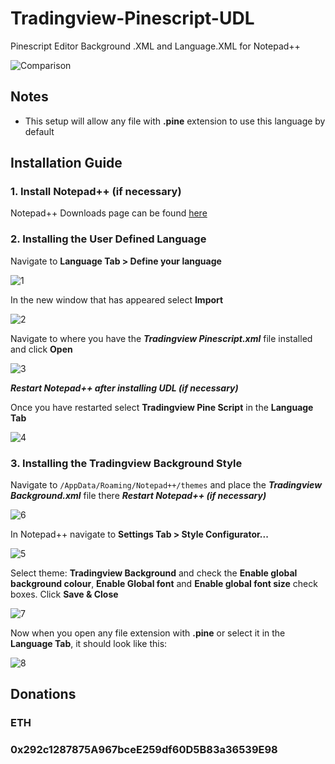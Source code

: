 # Tradingview-Pinescript-UDL
Pinescript Editor Background .XML and Language.XML for Notepad++

![Comparison](https://user-images.githubusercontent.com/38841927/66927802-5bbd4700-f028-11e9-8c7b-b56633dd2c3b.png)

## Notes

- This setup will allow any file with **.pine** extension to use this language by default

## Installation Guide
### 1. Install Notepad++ (if necessary)
Notepad++ Downloads page can be found [here](https://notepad-plus-plus.org/downloads/)

### 2. Installing the User Defined Language
Navigate to **Language Tab > Define your language**

![1](https://user-images.githubusercontent.com/38841927/66919599-87850080-f019-11e9-8445-2728dca9e22c.JPG)

In the new window that has appeared select **Import**

![2](https://user-images.githubusercontent.com/38841927/66919600-87850080-f019-11e9-90ac-1cb19a138902.JPG)

Navigate to where you have the ***Tradingview Pinescript.xml*** file installed and click **Open**

![3](https://user-images.githubusercontent.com/38841927/66919601-87850080-f019-11e9-8c97-f12ad3252d55.JPG)

***Restart Notepad++ after installing UDL (if necessary)***

Once you have restarted select **Tradingview Pine Script** in the **Language Tab**

![4](https://user-images.githubusercontent.com/38841927/66919602-881d9700-f019-11e9-964c-14925dba8b27.JPG)

### 3. Installing the Tradingview Background Style
Navigate to ```/AppData/Roaming/Notepad++/themes``` and place the ***Tradingview Background.xml*** file there
***Restart Notepad++ (if necessary)***

![6](https://user-images.githubusercontent.com/38841927/66919604-881d9700-f019-11e9-8cf5-fc0e57278f5d.JPG)

In Notepad++ navigate to **Settings Tab > Style Configurator...**

![5](https://user-images.githubusercontent.com/38841927/66919603-881d9700-f019-11e9-86b3-7366ee2d6191.JPG)

Select theme: **Tradingview Background** and check the **Enable global background colour**, **Enable Global font** and **Enable global font size** check boxes.
Click **Save & Close**

![7](https://user-images.githubusercontent.com/38841927/67007908-53c0de00-f0e0-11e9-8ff7-0086aed8cbd1.PNG)

Now when you open any file extension with **.pine** or select it in the **Language Tab**, it should look like this:

![8](https://user-images.githubusercontent.com/38841927/66919606-881d9700-f019-11e9-9890-a8e9394e57d5.JPG)

## Donations
### ETH
### 0x292c1287875A967bceE259df60D5B83a36539E98
